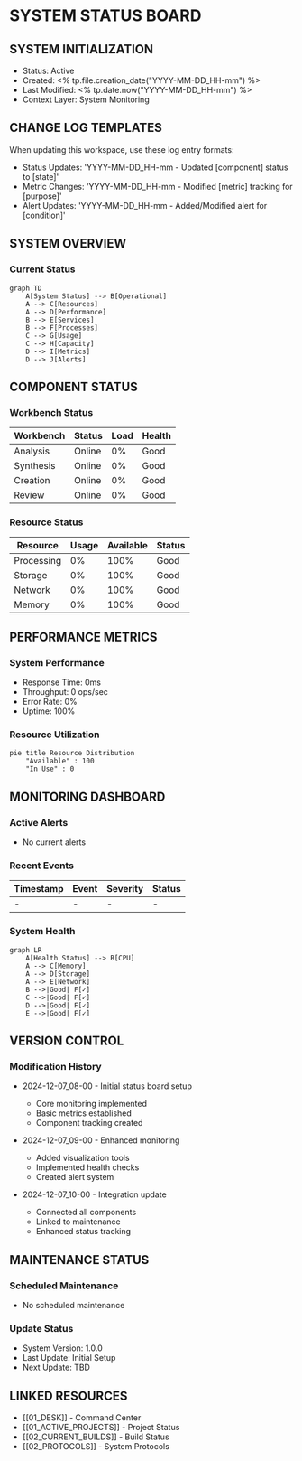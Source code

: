 # SYSTEM STATUS BOARD

## SYSTEM INITIALIZATION

- Status: Active
- Created: <% tp.file.creation_date("YYYY-MM-DD_HH-mm") %>
- Last Modified: <% tp.date.now("YYYY-MM-DD_HH-mm") %>
- Context Layer: System Monitoring

## CHANGE LOG TEMPLATES

When updating this workspace, use these log entry formats:

- Status Updates: 'YYYY-MM-DD_HH-mm - Updated [component] status to [state]'
- Metric Changes: 'YYYY-MM-DD_HH-mm - Modified [metric] tracking for [purpose]'
- Alert Updates: 'YYYY-MM-DD_HH-mm - Added/Modified alert for [condition]'

## SYSTEM OVERVIEW

### Current Status

```mermaid
graph TD
    A[System Status] --> B[Operational]
    A --> C[Resources]
    A --> D[Performance]
    B --> E[Services]
    B --> F[Processes]
    C --> G[Usage]
    C --> H[Capacity]
    D --> I[Metrics]
    D --> J[Alerts]
```

## COMPONENT STATUS

### Workbench Status

| Workbench | Status | Load | Health |
| --------- | ------ | ---- | ------ |
| Analysis  | Online | 0%   | Good   |
| Synthesis | Online | 0%   | Good   |
| Creation  | Online | 0%   | Good   |
| Review    | Online | 0%   | Good   |

### Resource Status

| Resource   | Usage | Available | Status |
| ---------- | ----- | --------- | ------ |
| Processing | 0%    | 100%      | Good   |
| Storage    | 0%    | 100%      | Good   |
| Network    | 0%    | 100%      | Good   |
| Memory     | 0%    | 100%      | Good   |

## PERFORMANCE METRICS

### System Performance

- Response Time: 0ms
- Throughput: 0 ops/sec
- Error Rate: 0%
- Uptime: 100%

### Resource Utilization

```mermaid
pie title Resource Distribution
    "Available" : 100
    "In Use" : 0
```

## MONITORING DASHBOARD

### Active Alerts

- No current alerts

### Recent Events

| Timestamp | Event | Severity | Status |
| --------- | ----- | -------- | ------ |
| -         | -     | -        | -      |

### System Health

```mermaid
graph LR
    A[Health Status] --> B[CPU]
    A --> C[Memory]
    A --> D[Storage]
    A --> E[Network]
    B -->|Good| F[✓]
    C -->|Good| F[✓]
    D -->|Good| F[✓]
    E -->|Good| F[✓]
```

## VERSION CONTROL

### Modification History

- 2024-12-07_08-00 - Initial status board setup

  - Core monitoring implemented
  - Basic metrics established
  - Component tracking created

- 2024-12-07_09-00 - Enhanced monitoring

  - Added visualization tools
  - Implemented health checks
  - Created alert system

- 2024-12-07_10-00 - Integration update

  - Connected all components
  - Linked to maintenance
  - Enhanced status tracking


## MAINTENANCE STATUS

### Scheduled Maintenance

- No scheduled maintenance

### Update Status

- System Version: 1.0.0
- Last Update: Initial Setup
- Next Update: TBD

## LINKED RESOURCES

- [[01_DESK]] - Command Center
- [[01_ACTIVE_PROJECTS]] - Project Status
- [[02_CURRENT_BUILDS]] - Build Status
- [[02_PROTOCOLS]] - System Protocols